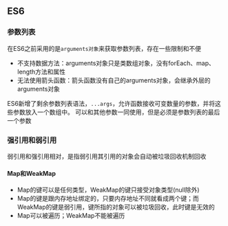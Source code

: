 ## ES6
### 参数列表
在ES6之前采用的是`arguments对象`来获取参数列表，存在一些限制和不便

- 不支持数据方法：arguments对象只是类数组对象，没有forEach、map、length方法和属性
- 无法使用箭头函数：箭头函数没有自己的arguments对象，会继承外层的arguments对象

ES6新增了剩余参数列表语法，`...args`，允许函数接收可变数量的参数，并将这些参数放入一个数组中。
可以和其他参数一同使用，但是必须是参数列表的最后一个参数

### 强引用和弱引用
弱引用和强引用相对，是指弱引用其引用的对象会自动被垃圾回收机制回收

#### Map和WeakMap

- Map的键可以是任何类型，WeakMap的键只接受对象类型(null除外)
- Map的键是跟内存地址绑定的，只要内存地址不同就看成两个键；而WeakMap的键是弱引用，键所指的对象可以被垃圾回收，此时键是无效的
- Map可以被遍历；WeakMap不能被遍历